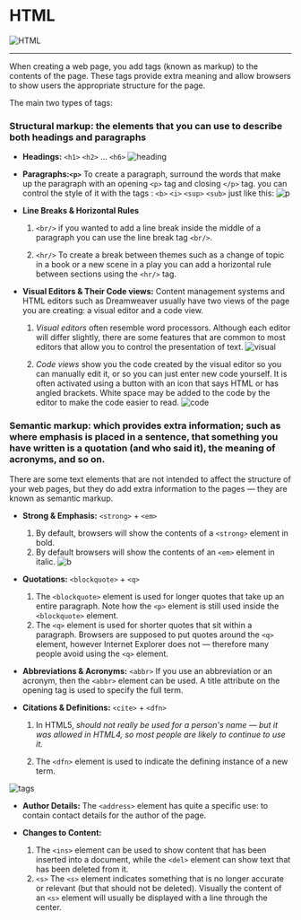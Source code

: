 # HTML 



![HTML](https://pixelmechanics.com.sg/wp-content/uploads/2019/06/html5-logo-for-web-development-1200x667.png)

----------------------------------

When creating a web page, you add tags (known as markup) to the contents of the page. These tags provide extra  meaning and allow browsers to show users the appropriate structure for the page.

The main two types of tags:
### **Structural markup**: the elements that you can use to describe both headings and paragraphs

- **Headings:**  `<h1>` `<h2>` ... `<h6>`
![heading](https://www.seoptimer.com/blog/wp-content/uploads/2018/09/header-tags-min.png)

- **Paragraphs:`<p>`**
To create a paragraph, surround the words that make up  the paragraph with an opening `<p>` tag and closing `</p>` tag.
you can control the style of it with the tags :
`<b>` `<i>` `<sup>` `<sub>`
just like this:
![p](https://t4tutorials.com/wp-content/uploads/2017/02/text-formating-in-html.png)

- **Line Breaks & Horizontal Rules**
    1. `<br/>` if you wanted to add a line break inside the middle of a paragraph you can use the line break tag `<br/>`.

    2. `<hr/>` To create a break between themes such  as a change of topic in a book or a new scene in a  play you can add a horizontal rule between sections using the `<hr/>` tag.

- **Visual Editors & Their Code views:**
Content management systems and HTML editors such as  Dreamweaver usually have two views of the page you are  creating: a visual editor and a code view.

    1. *Visual editors* often resemble word processors.  Although each editor will differ slightly, there are some features that are common to most editors that  allow you to control the presentation of text.
    ![visual](https://www.drupal.org/files/project-images/classic_example_0.png)
    
    2. *Code views* show you the code created by the  visual editor so you can manually edit it, or so you  can just enter new code yourself. It is often activated using a button with an icon that says HTML 
    or has angled brackets. White space may be added to  the code by the editor to make the code easier to read.
    ![code](https://www.drupal.org/files/issues/view-beforepatch.png)

    

### **Semantic markup**: which provides extra information; such as where emphasis is placed in a sentence, that  something you have written is a quotation (and who said  it), the meaning of acronyms, and so on.
There are some text elements that are not intended to affect the
structure of your web pages, but they do add extra information to the
pages — they are known as semantic markup.

- **Strong & Emphasis:** `<strong>` + `<em>`
    1. By default, browsers will show the contents of a  `<strong>` element in bold.
    2. By default browsers will show the contents of an  `<em>` element in italic.
    ![b](https://i.ytimg.com/vi/aivHOczcXzQ/maxresdefault.jpg)

- **Quotations:** `<blockquote>` + `<q>`
    1. The `<blockquote>` element is used for longer quotes that  take up an entire paragraph. Note how the `<p>` element is  still used inside the `<blockquote>` element.
    2. The `<q>` element is used for shorter quotes that  sit within a paragraph. Browsers are supposed to put  quotes around the `<q>` element, however Internet  Explorer does not — therefore many people avoid using the `<q>` element.

- **Abbreviations & Acronyms:** `<abbr>` 
If you use an abbreviation or an acronym, then the `<abbr>` element can be used. A title attribute on the  opening tag is used to specify the full term.

- **Citations & Definitions:** `<cite>` + `<dfn>`
    1. In HTML5, <cite> should not really be used for a  person's name — but it was allowed in HTML4, so most  people are likely to continue to use it. 

    2. The `<dfn>` element is used to indicate the  defining instance of a new term.

![tags](https://image4.slideserve.com/7536495/html-quotation-and-citation-elements-l.jpg)


- **Author Details:** The `<address>` element has quite a  specific use: to contain contact details for the author of the page.

- **Changes to Content:** 
    1. The `<ins>` element can be used to show content that has been inserted into a document,  while the `<del>` element can show text that has been  deleted from it.
    2. `<s>` The `<s>` element indicates something that is no longer accurate or relevant (but that should not be deleted). Visually the content of an `<s>` element will  usually be displayed with a line through the center.

    










